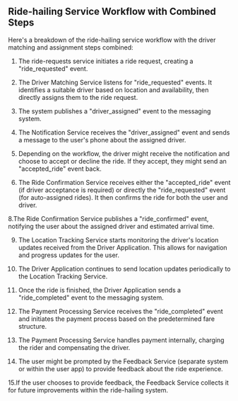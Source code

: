 ## Ride-hailing Service Workflow with Combined Steps

Here's a breakdown of the ride-hailing service workflow with the driver matching and assignment steps combined:

1. The ride-requests service initiates a ride request, creating a "ride_requested" event.

3. The Driver Matching Service listens for "ride_requested" events. It identifies a suitable driver based on location and availability, then directly assigns them to the ride request.

4. The system publishes a "driver_assigned" event to the messaging system.

5. The Notification Service receives the "driver_assigned" event and sends a message to the user's phone about the assigned driver.

6. Depending on the workflow, the driver might receive the notification and choose to accept or decline the ride. If they accept, they might send an "accepted_ride" event back.

7. The Ride Confirmation Service receives either the "accepted_ride" event (if driver acceptance is required) or directly the "ride_requested" event (for auto-assigned rides). It then confirms the ride for both the user and driver.

8.The Ride Confirmation Service publishes a "ride_confirmed" event, notifying the user about the assigned driver and estimated arrival time.

9.  The Location Tracking Service starts monitoring the driver's location updates received from the Driver Application. This allows for navigation and progress updates for the user.

10.  The Driver Application continues to send location updates periodically to the Location Tracking Service.

11.  Once the ride is finished, the Driver Application sends a "ride_completed" event to the messaging system.

12. The Payment Processing Service receives the "ride_completed" event and initiates the payment process based on the predetermined fare structure.

13. The Payment Processing Service handles payment internally, charging the rider and compensating the driver.

14. The user might be prompted by the Feedback Service (separate system or within the user app) to provide feedback about the ride experience.

15.If the user chooses to provide feedback, the Feedback Service collects it for future improvements within the ride-hailing system.


